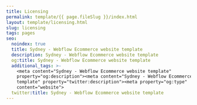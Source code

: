 ```yaml
---
title: Licensing
permalink: template/{{ page.fileSlug }}/index.html
layout: template/licensing.html
slug: licensing
tags: pages
seo:
  noindex: true
  title: Sydney - Webflow Ecommerce website template
  description: Sydney - Webflow Ecommerce website template
  og:title: Sydney - Webflow Ecommerce website template
  additional_tags: >-
    <meta content="Sydney - Webflow Ecommerce website template"
    property="og:description"><meta content="Sydney - Webflow Ecommerce website
    template" property="twitter:description"><meta property="og:type"
    content="website">
  twitter:title: Sydney - Webflow Ecommerce website template
---
```



